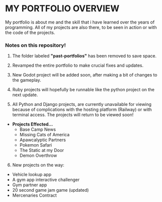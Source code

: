 # **MY PORTFOLIO OVERVIEW**

My portfolio is about me and the skill that i have learned over the years of programming. All of my projects are also there, to be seen in action or with the code of the projects.

### Notes on this repository!

1. The folder labeled **"past-portfolios"** has been removed to save space.

2. Revamped the entire portfolio to make crucial fixes and updates.

3. New Godot project will be added soon, after making a bit of changes to the gameplay.

4. Ruby projects will hopefully be runnable like the python project on the next update.

5. All Python and Django projects, are currently unavailable for viewing because of complications with the hosting platform (Railway) or with terminal access. The projects will return to be viewed soon!

  - **Projects Effected...**
    - Base Camp News
    - Missing Cats of America
    - Apawcalyptic Partners
    - Pokemon Safari
    - The Static at my Door
    - Demon Overthrow

6. New projects on the way:
  - Vehicle lookup app
  - A gym app interactive challenger 
  - Gym partner app
  - 20 second game jam game (updated)
  - Mercenaries Contract
